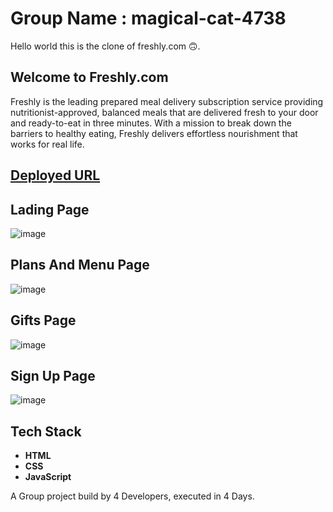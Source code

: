# Group Name : magical-cat-4738
Hello world this is the clone of freshly.com 🙃.

## Welcome to Freshly.com 

Freshly is the leading prepared meal delivery subscription service providing nutritionist-approved, balanced meals that are delivered fresh to your door and ready-to-eat in three minutes. With a mission to break down the barriers to healthy eating, Freshly delivers effortless nourishment that works for real life.

## [Deployed URL](https://lucky-longma-b5b6e1.netlify.app/)

## Lading Page 


![image](https://user-images.githubusercontent.com/103938174/194705621-5672200d-fc57-4fd1-9e81-5296e245f4bc.png)


## Plans And Menu Page


![image](https://user-images.githubusercontent.com/103938174/194705661-60d1b0ac-8b4a-4f59-8e9d-1d160da65ce0.png)


## Gifts Page


![image](https://user-images.githubusercontent.com/103938174/194705690-c080d48d-a068-498e-b779-b2d37fd9b10c.png)


## Sign Up Page


![image](https://user-images.githubusercontent.com/103938174/194705729-26f528f5-ff81-4329-b627-140efe7cbe12.png)


## Tech Stack 
- **HTML**
- **CSS**
- **JavaScript**


A Group project build by 4 Developers, executed in 4 Days.
